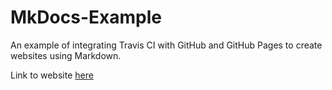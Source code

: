 # MkDocs-Example
An example of integrating Travis CI with GitHub and GitHub Pages to create websites using Markdown.

Link to website [here](https://jordanpereira00.github.io/MkDocs-Example/)
